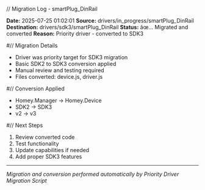 // Migration Log - smartPlug_DinRail

**Date:** 2025-07-25 01:02:01
**Source:** drivers/in_progress/smartPlug_DinRail
**Destination:** drivers/sdk3/smartPlug_DinRail
**Status:** âœ… Migrated and converted
**Reason:** Priority driver - converted to SDK3

#// Migration Details
- Driver was priority target for SDK3 migration
- Basic SDK2 to SDK3 conversion applied
- Manual review and testing required
- Files converted: device.js, driver.js

#// Conversion Applied
- Homey.Manager -> Homey.Device
- SDK2 -> SDK3
- v2 -> v3

#// Next Steps
1. Review converted code
2. Test functionality
3. Update capabilities if needed
4. Add proper SDK3 features

---
*Migration and conversion performed automatically by Priority Driver Migration Script*

